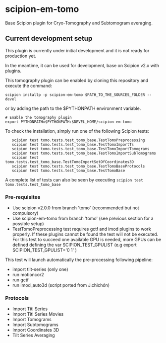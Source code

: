 # scipion-em-tomo

Base Scipion plugin for Cryo-Tomography  and Subtomogram averaging.

## Current development setup
This plugin is currently under initial development and it is not ready for production yet. 

In the meantime, it can be used for development, base on Scipion v2.x with plugins. 
 
This tomography plugin can be enabled by cloning this repository and execute the command: 
```
scipion installp -p scipion-em-tomo $PATH_TO_THE_SOURCES_FOLDER --devel
```

or by adding the path to the $PYTHONPATH environment variable. 
```
# Enable the tomography plugin
export PYTHONPATH=$PYTHONPATH:$DEVEL_HOME/scipion-em-tomo
```

To check the installation, simply run one of the following Scipion tests:
```
   scipion test tomo.tests.test_tomo_base.TestTomoPreprocessing
   scipion test tomo.tests.test_tomo_base.TestTomoImportTs
   scipion test tomo.tests.test_tomo_base.TestTomoImportTomograms
   scipion test tomo.tests.test_tomo_base.TestTomoImportSubTomograms
   scipion test tomo.tests.test_tomo_base.TestTomoImportSetOfCoordinates3D
   scipion test tomo.tests.test_tomo_base.TestTomoBaseProtocols
   scipion test tomo.tests.test_tomo_base.TestTomoBase
```

 A complete list of tests can also be seen by executing ``scipion test tomo.tests.test_tomo_base``

### Pre-requisites
* Use scipion v2.0.0 from branch 'tomo' (recommended but not compulsory)
* Use scipion-em-tomo from branch 'tomo' (see previous section for a possible setup)
* TestTomoPreprocessing test requires gctf and imod plugins to work properly. If these plugins cannot be found the test will not be executed. For this test to succeed one available GPU is needed, more GPUs can be defined defining the var SCIPION_TEST_GPULIST (e.g export SCIPION_TEST_GPULIST='0 1' )

This test will launch automatically the pre-processing following pipeline:
* import tilt-series (only one)
* run motioncor2
* run gctf
* run imod_auto3d (script ported from J.chichón)

### Protocols

* Import Titl Series
* Import Titl Series Movies
* Import Tomograms
* Import Subtomograms
* Import Coordinates 3D
* Tilt Series Averaging








